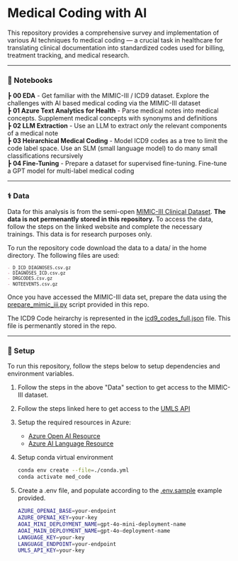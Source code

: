 # Medical Coding with AI

This repository provides a comprehensive survey and implementation of various AI techniques fo medical coding — a crucial task in healthcare for translating clinical documentation into standardized codes used for billing, treatment tracking, and medical research.

---
### 📒 Notebooks

┣ **00 EDA** - Get familiar with the MIMIC-III / ICD9 dataset. Explore the challenges with AI based medical coding via the MIMIC-III dataset  
┣  **01 Azure Text Analytics for Health**  - Parse medical notes into medical concepts. Supplement medical concepts with synonyms and definitions  
┣  **02 LLM Extraction**  - Use an LLM to extract _only_ the relevant components of a medical note  
┣  **03 Heirarchical Medical Coding** - Model ICD9 codes as a tree to limit the code label space. Use an SLM (small language model) to do many small classifications recursively  
┣  **04 Fine-Tuning** - Prepare a dataset for supervised fine-tuning. Fine-tune a GPT model for multi-label medical coding    

---
### ⚕️ Data
Data for this analysis is from the semi-open [MIMIC-III Clinical Dataset](https://physionet.org/content/mimiciii/1.4/). **The data is not permenantly stored in this repository.** To access the data, follow the steps on the linked website and complete the necessary trainings. This data is for research purposes only.

To run the repository code download the data to a data/ in the home directory. The following files are used:
<small>
```markdown
- D_ICD_DIAGNOSES.csv.gz
- DIAGNOSES_ICD.csv.gz
- DRGCODES.csv.gz
- NOTEEVENTS.csv.gz
```
</small>  

Once you have accessed the MIMIC-III data set, prepare the data using the [prepare_mimic_iii.py](./src/prepare_mimic_iii.py) script provided in this repo.   
  
The ICD9 Code heirarchy is represented in the [icd9_codes_full.json](./icd9_codes_full.json) file. This file is permenantly stored in the repo.  

---
### 🔧 Setup
To run this repository, follow the steps below to setup dependencies and environment variables.

1. Follow the steps in the above "Data" section to get access to the MIMIC-III dataset.

2. Follow the steps linked here to get access to the [UMLS API](https://documentation.uts.nlm.nih.gov/rest/home.html)

3. Setup the required resources in Azure:
    - [Azure Open AI Resource](https://azure.microsoft.com/en-us/products/ai-services/openai-service?msockid=359b98bc5ab160c83b508c325bd061fd)
    - [Azure AI Language Resource](https://azure.microsoft.com/en-us/products/ai-services/ai-language?msockid=359b98bc5ab160c83b508c325bd061fd)

4. Setup conda virtual environment
    ```bash
    conda env create --file=./conda.yml
    conda activate med_code 
    ```

5. Create a .env file, and populate according to the [.env.sample](.env.sample) example provided.

    ```bash
    AZURE_OPENAI_BASE=your-endpoint
    AZURE_OPENAI_KEY=your-key
    AOAI_MINI_DEPLOYMENT_NAME=gpt-4o-mini-deployment-name
    AOAI_MAIN_DEPLOYMENT_NAME=gpt-4o-deployment-name
    LANGUAGE_KEY=your-key
    LANGUAGE_ENDPOINT=your-endpoint
    UMLS_API_KEY=your-key
    ```


